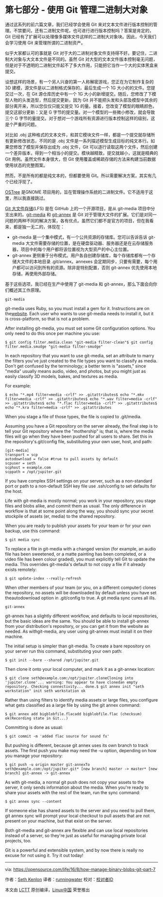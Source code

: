 第七部分 - 使用 Git 管理二进制大对象
=====================


通过这系列的前六篇文章，我们已经学会使用 Git 来对文本文件进行版本控制的管理。不禁要问，还有二进制文件呢，也可进行进行版本控制吗？答案是肯定的，Git 已经有了扩展可以处理像多媒体文件这样的二进制大对象块。因此，今天我们会学习使用 Git 来管理所谓的二进制资产。

似乎大家都认可的事就是 Git 对于大的二进制对象文件支持得不好。要记住，二进制大对象与大文本文件是不同的。虽然 Git 对大型的文本文件版本控制毫无问题，但是对于不透明的二进制文件起不了多大作用，只能把它当作一个大的实体黑盒来提交。

设想这样的场景，有一个另人兴奋的第一人称解密游戏，您正在为它制作复杂的 3D 建模，源文件是以二进制格式保存的，最后生成一个 1G 大小的的文件。您提交过一次，在 Git 源仓库历史中有一个 1G 大小的新增提交。随后，您修改了下模型人物的头发造型，然后提交更新，因为 Git 并不能把头发和头部及模型中其余的部分离开来，所以您仅仅只能又提交 1G 的量。接着，您改变了模型的眼睛颜色，提交这部分更新：又是 G 字节的提交量。对一个模型的一些微小修改，就会导致三个 G 字节的量提交。对于想对一个游戏所有资源进行版本控制这样的级别，这是个严重的问题。

对比如 .obj 这种格式的文本文件，和其它模块文件一样，都是一个提交就存储所有更新修改状态，不同的是 .obj 文件是一系列描述模型生成目标的纯文本行。如果您修改了模型并保存出成为 .obj 文件，Git 可以逐行读取这两个文件，然后创建一个差异版本，得到一个相当小的提交。模块越精致，提交就越小，这就是精典的 Git 用例。虽然文件本身很大，但 Git 使用覆盖或稀疏存储的方法来构建当前数据使用状态的完整图案。

然而，不是所有的都是纯文本的，但都要使用 Git。所以需要解决方案，其实有几个已经浮现了。

[OSTree](https://ostree.readthedocs.io/en/latest/) 是GNOME 项目用的，旨在管理操作系统的二进制文件。它不适用于这里，所以我直接跳过。

[Git 大文件存储](https://git-lfs.github.com/)(LFS) 是在 GitHub 上的一个开源项目，是从 git-media 项目中分支出来的。[git-media](https://github.com/alebedev/git-media) 和 [git-annex](https://git-annex.branchable.com/walkthrough/) 是 Git 对于管理大文件的扩展。它们是对同一问题的两种不同的解决方案，各有优点。虽然它们都不是官方的项目，但在我看来，都是独一无二的，体现在：

*  git-media 是一个集中模式，有一个公共资源的存储库。您可以告诉告诉 git-media 大文件需要存储的位置，是在硬盘驱动器、服务器还是在云存储服务器，项目中的每个用户都将该位置视为大型资产的中心主位置。
*   git-annex 更侧重于分布模式。用户各自创建存储库，每个存储库都有一个存储大文件的本地目录 .git/annex。annexes 会定期同步，只要有需要，每个用户都可以访问到所有的资源。除非是特别配置，否则 git-annex 优先使用本地存储，再使用外部存储。

基于这些选项，我已经在生产中使用了 git-media 和 git-annex，那么下面会向你们概述其工作原理。	

```
git-media
```

git-media uses Ruby, so you must install a gem for it. Instructions are on the[website](https://github.com/alebedev/git-media). Each user who wants to use git-media needs to install it, but it is cross-platform, so that is not a problem.

After installing git-media, you must set some Git configuration options. You only need to do this once per machine you use:

```
$ git config filter.media.clean "git-media filter-clean"$ git config filter.media.smudge "git-media filter-smudge"
```

In each repository that you want to use git-media, set an attribute to marry the filters you've just created to the file types you want to classify as media. Don't get confused by the terminology; a better term is "assets," since "media" usually means audio, video, and photos, but you might just as easily classify 3D models, bakes, and textures as media.

For example:

```
$ echo "*.mp4 filter=media -crlf" >> .gitattributes$ echo "*.mkv filter=media -crlf" >> .gitattributes$ echo "*.wav filter=media -crlf" >> .gitattributes$ echo "*.flac filter=media -crlf" >> .gitattributes$ echo "*.kra filter=media -crlf" >> .gitattributes
```

When you stage a file of those types, the file is copied to .git/media.

Assuming you have a Git repository on the server already, the final step is to tell your Git repository where the "mothership" is; that is, where the media files will go when they have been pushed for all users to share. Set this in the repository's.git/config file, substituting your own user, host, and path:

```
[git-media]
transport = scp
autodownload = false #true to pull assets by default
scpuser = seth
scphost = example.com
scppath = /opt/jupiter.git
```

If you have complex SSH settings on your server, such as a non-standard port or path to a non-default SSH key file use .ssh/config to set defaults for the host.

Life with git-media is mostly normal; you work in your repository, you stage files and blobs alike, and commit them as usual. The only difference in workflow is that at some point along the way, you should sync your secret stockpile of assets (er, media) to the shared repository.

When you are ready to publish your assets for your team or for your own backup, use this command:

```
$ git media sync
```

To replace a file in git-media with a changed version (for example, an audio file has been sweetened, or a matte painting has been completed, or a video file has been colour graded), you must explicitly tell Git to update the media. This overrides git-media's default to not copy a file if it already exists remotely:

```
$ git update-index --really-refresh
```

When other members of your team (or you, on a different computer) clones the repository, no assets will be downloaded by default unless you have set theautodownload option in .git/config to true. A git media sync cures all ills.

```
git-annex
```

git-annex has a slightly different workflow, and defaults to local repositories, but the basic ideas are the same. You should be able to install git-annex from your distribution's repository, or you can get it from the website as needed. As withgit-media, any user using git-annex must install it on their machine.

The initial setup is simpler than git-media. To create a bare repository on your server run this command, substituting your own path:

```
$ git init --bare --shared /opt/jupiter.git
```

Then clone it onto your local computer, and mark it as a git-annex location:

```
$ git clone seth@example.com:/opt/jupiter.cloneCloning into 'jupiter.clone'... warning: You appear to have clonedan empty repository. Checking connectivity... done.$ git annex init "seth workstation" init seth workstation ok
```

Rather than using filters to identify media assets or large files, you configure what gets classified as a large file by using the git annex command:

```
$ git annex add bigblobfile.flacadd bigblobfile.flac (checksum) ok(Recording state in Git...)
```

Committing is done as usual:

```
$ git commit -m 'added flac source for sound fx'
```

But pushing is different, because git annex uses its own branch to track assets. The first push you make may need the -u option, depending on how you manage your repository:

```
$ git push -u origin master git-annexTo seth@example.com:/opt/jupiter.git* [new branch] master -> master* [new branch] git-annex -> git-annex
```

As with git-media, a normal git push does not copy your assets to the server, it only sends information about the media. When you're ready to share your assets with the rest of the team, run the sync command:

```
$ git annex sync --content
```

If someone else has shared assets to the server and you need to pull them, git annex sync will prompt your local checkout to pull assets that are not present on your machine, but that exist on the server.

Both git-media and git-annex are flexible and can use local repositories instead of a server, so they're just as useful for managing private local projects, too.

Git is a powerful and extensible system, and by now there is really no excuse for not using it. Try it out today!

--------------------------------------------------------------------------------

via: https://opensource.com/life/16/8/how-manage-binary-blobs-git-part-7

作者：[Seth Kenlon][a]
译者：[runningwater](https://github.com/runningwater)
校对：[校对者ID](https://github.com/校对者ID)

本文由 [LCTT](https://github.com/LCTT/TranslateProject) 原创编译，[Linux中国](https://linux.cn/) 荣誉推出

[a]: https://opensource.com/users/seth
